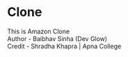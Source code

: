 # Clone
This is Amazon Clone
<br>
Author - Baibhav Sinha (Dev Glow)
<br>
Credit - Shradha Khapra | Apna College
